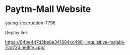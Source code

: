 # Paytm-Mall Website 
young-destruction-7796

Deploy link

https://64be447d3be6e341684cc496--inquisitive-malabi-7cd72d.netlify.app/
